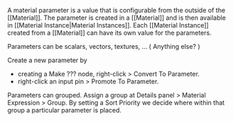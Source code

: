 A material parameter is a  value that is configurable from the outside of the [[Material]].
The parameter is created in a [[Material]] and is then available in [[Material Instance|Material Instances]].
Each [[Material Instance]] created from  a [[Material]] can have its own value for the parameters.

Parameters can be scalars, vectors, textures, ...
(
Anything else?
)

Create a new parameter by
- creating a Make ??? node, right-click > Convert To Parameter.
- right-click an input pin > Promote To Parameter.

Parameters can grouped.
Assign a group at Details panel > Material Expression > Group.
By setting a Sort Priority we decide where within that group a particular parameter is placed.
